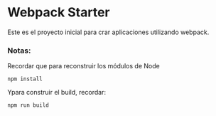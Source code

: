 # Webpack Starter

Este es el proyecto inicial para crar aplicaciones utilizando webpack.

### Notas:
Recordar que para reconstruir los módulos de Node
````
npm install
````

Ypara construir el build, recordar:
````
npm run build
````
